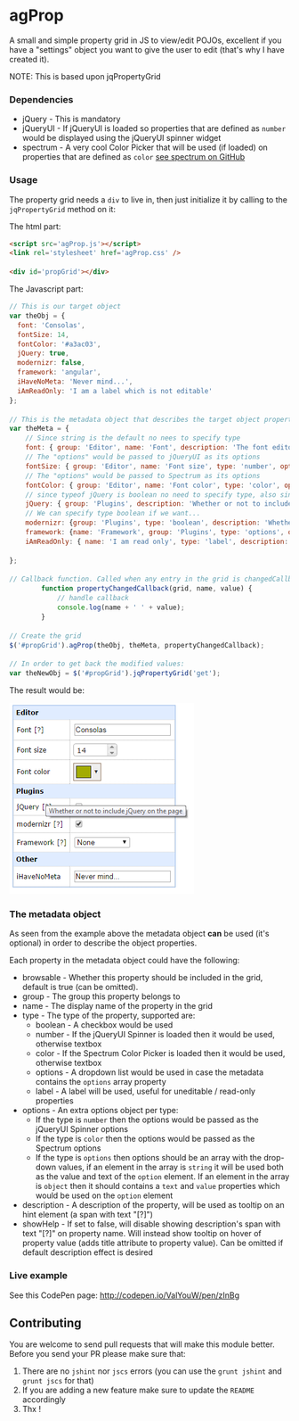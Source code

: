 # agProp
A small and simple property grid in JS to view/edit POJOs, excellent if you have a "settings" object you want to give the user to edit (that's why I have created it).

NOTE: This is based upon jqPropertyGrid


### Dependencies
* jQuery - This is mandatory
* jQueryUI - If jQueryUI is loaded so properties that are defined as `number` would be displayed using the jQueryUI spinner widget
* spectrum - A very cool Color Picker that will be used (if loaded) on properties that are defined as `color` [see spectrum on GitHub](https://github.com/bgrins/spectrum) 

### Usage
The property grid needs a `div` to live in, then just initialize it by calling to the `jqPropertyGrid` method on it:

The html part:
```html
<script src='agProp.js'></script>
<link rel='stylesheet' href='agProp.css' />

<div id='propGrid'></div>
```

The Javascript part:
``` javascript
// This is our target object
var theObj = {
  font: 'Consolas',
  fontSize: 14,
  fontColor: '#a3ac03',
  jQuery: true,
  modernizr: false,
  framework: 'angular',
  iHaveNoMeta: 'Never mind...',
  iAmReadOnly: 'I am a label which is not editable'
};

// This is the metadata object that describes the target object properties (optional)
var theMeta = {
    // Since string is the default no nees to specify type
    font: { group: 'Editor', name: 'Font', description: 'The font editor to use'},
    // The "options" would be passed to jQueryUI as its options
    fontSize: { group: 'Editor', name: 'Font size', type: 'number', options: { min: 0, max: 20, step: 2 }},
    // The "options" would be passed to Spectrum as its options
    fontColor: { group: 'Editor', name: 'Font color', type: 'color', options: { preferredFormat: 'hex' }},
    // since typeof jQuery is boolean no need to specify type, also since "jQuery" is also the display text no need to specify name
    jQuery: { group: 'Plugins', description: 'Whether or not to include jQuery on the page' },
    // We can specify type boolean if we want...
    modernizr: {group: 'Plugins', type: 'boolean', description: 'Whether or not to include modernizr on the page'},
    framework: {name: 'Framework', group: 'Plugins', type: 'options', options: ['None', {text:'AngularJS', value: 'angular'}, {text:'Backbone.js', value: 'backbone'}], description: 'Whether to include any additional framework'},
    iAmReadOnly: { name: 'I am read only', type: 'label', description: 'Label types use a label tag for read-only properties', showHelp: false }
    
};

// Callback function. Called when any entry in the grid is changedCallback
        function propertyChangedCallback(grid, name, value) {
            // handle callback
            console.log(name + ' ' + value);
        }

// Create the grid
$('#propGrid').agProp(theObj, theMeta, propertyChangedCallback);

// In order to get back the modified values:
var theNewObj = $('#propGrid').jqPropertyGrid('get');
```
The result would be:

![jqPropertyGrid](https://github.com/ValYouW/jqPropertyGrid/raw/master/example/example.png)

### The metadata object
As seen from the example above the metadata object **can** be used (it's optional) in order to describe the object properties.

Each property in the metadata object could have the following:
* browsable - Whether this property should be included in the grid, default is true (can be omitted).
* group - The group this property belongs to
* name - The display name of the property in the grid
* type - The type of the property, supported are:
    * boolean - A checkbox would be used
    * number - If the jQueryUI Spinner is loaded then it would be used, otherwise textbox
    * color - If the Spectrum Color Picker is loaded then it would be used, otherwise textbox
    * options - A dropdown list would be used in case the metadata contains the `options` array property
    * label - A label will be used, useful for uneditable / read-only properties
* options - An extra options object per type:
    * If the type is `number` then the options would be passed as the jQueryUI Spinner options
    * If the type is `color` then the options would be passed as the Spectrum options
    * If the type is `options` then options should be an array with the drop-down values, if an element in the array is  `string` it will be used both as the value and text of the `option` element. If an element in the array is `object` then it should contains a `text` and `value` properties which would be used on the `option` element
* description - A description of the property, will be used as tooltip on an hint element (a span with text "[?]")
* showHelp - If set to false, will disable showing description's span with text "[?]" on property name. Will instead show tooltip on hover of property value (adds title attribute to property value). Can be omitted if default description effect is desired
### Live example
See this CodePen page: http://codepen.io/ValYouW/pen/zInBg

## Contributing
You are welcome to send pull requests that will make this module better. Before you send your PR please make sure that:

1. There are no `jshint` nor `jscs` errors (you can use the `grunt jshint` and `grunt jscs` for that)
2. If you are adding a new feature make sure to update the `README` accordingly
3. Thx !
